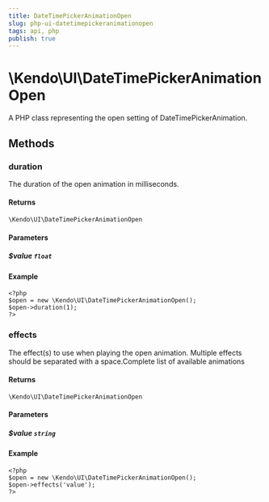 ```yaml
---
title: DateTimePickerAnimationOpen
slug: php-ui-datetimepickeranimationopen
tags: api, php
publish: true
---
```


# \Kendo\UI\DateTimePickerAnimationOpen

A PHP class representing the open setting of DateTimePickerAnimation.


## Methods

### duration
The duration of the open animation in milliseconds.

#### Returns
`\Kendo\UI\DateTimePickerAnimationOpen`

#### Parameters

##### $value `float`



#### Example 
    <?php
    $open = new \Kendo\UI\DateTimePickerAnimationOpen();
    $open->duration(1);
    ?>

### effects
The effect(s) to use when playing the open animation. Multiple effects should be separated with a space.Complete list of available animations

#### Returns
`\Kendo\UI\DateTimePickerAnimationOpen`

#### Parameters

##### $value `string`



#### Example 
    <?php
    $open = new \Kendo\UI\DateTimePickerAnimationOpen();
    $open->effects('value');
    ?>

